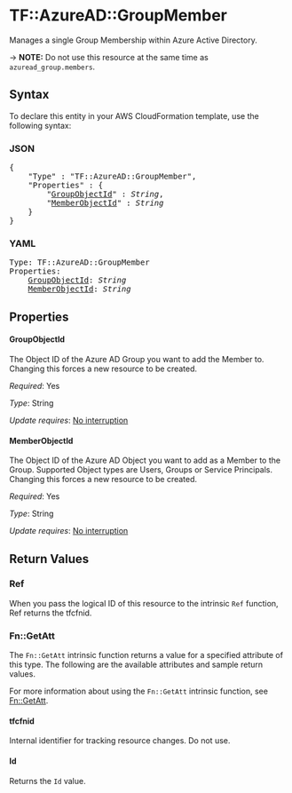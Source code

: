 # TF::AzureAD::GroupMember

Manages a single Group Membership within Azure Active Directory.

-> **NOTE:** Do not use this resource at the same time as `azuread_group.members`.

## Syntax

To declare this entity in your AWS CloudFormation template, use the following syntax:

### JSON

<pre>
{
    "Type" : "TF::AzureAD::GroupMember",
    "Properties" : {
        "<a href="#groupobjectid" title="GroupObjectId">GroupObjectId</a>" : <i>String</i>,
        "<a href="#memberobjectid" title="MemberObjectId">MemberObjectId</a>" : <i>String</i>
    }
}
</pre>

### YAML

<pre>
Type: TF::AzureAD::GroupMember
Properties:
    <a href="#groupobjectid" title="GroupObjectId">GroupObjectId</a>: <i>String</i>
    <a href="#memberobjectid" title="MemberObjectId">MemberObjectId</a>: <i>String</i>
</pre>

## Properties

#### GroupObjectId

The Object ID of the Azure AD Group you want to add the Member to.  Changing this forces a new resource to be created.

_Required_: Yes

_Type_: String

_Update requires_: [No interruption](https://docs.aws.amazon.com/AWSCloudFormation/latest/UserGuide/using-cfn-updating-stacks-update-behaviors.html#update-no-interrupt)

#### MemberObjectId

The Object ID of the Azure AD Object you want to add as a Member to the Group. Supported Object types are Users, Groups or Service Principals. Changing this forces a new resource to be created.

_Required_: Yes

_Type_: String

_Update requires_: [No interruption](https://docs.aws.amazon.com/AWSCloudFormation/latest/UserGuide/using-cfn-updating-stacks-update-behaviors.html#update-no-interrupt)

## Return Values

### Ref

When you pass the logical ID of this resource to the intrinsic `Ref` function, Ref returns the tfcfnid.

### Fn::GetAtt

The `Fn::GetAtt` intrinsic function returns a value for a specified attribute of this type. The following are the available attributes and sample return values.

For more information about using the `Fn::GetAtt` intrinsic function, see [Fn::GetAtt](https://docs.aws.amazon.com/AWSCloudFormation/latest/UserGuide/intrinsic-function-reference-getatt.html).

#### tfcfnid

Internal identifier for tracking resource changes. Do not use.

#### Id

Returns the <code>Id</code> value.

